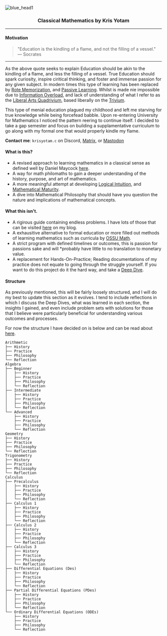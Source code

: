 ![blue_head1](https://github.com/user-attachments/assets/8a976bb9-259f-447b-9404-2096c8a3cc4e)  


<center><h3>Classical Mathematics by Kris Yotam</h3></center>  

----  

#### Motivation 
> "Education is the kindling of a flame, and not the filling of a vessel."  
> — Socrates
____
As the above quote seeks to explain Education should be akin to the kindling of a flame, and less the filling of a vessel. True Education should spark curiosity, inspire ciritical thinking, and foster and immense passion for any given subject. 
In modern times this type of learning has been replaced by [Rote Memorization](https://en.wikipedia.org/wiki/Rote_learning), and [Passive Learning](https://en.wikipedia.org/wiki/Passive_learning). Whilst is made nie impossible due to [Information Overload](https://en.wikipedia.org/wiki/Information_overload), and lack of understanding of what I refer to as the [Liberal Arts Quadrivium](), based liberally on the [Trivium](https://en.wikipedia.org/wiki/Trivium). 

This type of menial education plagued my childhood and left me starving for true knowledge while being forcefead babble. Upon re-entering University for Mathematics I noticed the pattern reering to continue itself. I decided to take a gap semester and focus on building a supplamentative curriculum to go along with my formal one that would properly kindle my flame. 

**Contact me**: ```krisyotam.c``` on Discord, [Matrix](https://matrix.to/#/@khr1st:matrix.org), or [Mastodon](https://mathstodon.xyz/@krisyotam)

#### What is this?
- A revised approach to learning mathematics in a classical sense as defined well by Daniel Maycock [here](https://polymathclassical.com/what-is-classical-mathematics/).
- A way for math philomaths to gain a deeper understanding of the history, purpose, and art of mathematics.
- A more meaningful attempt at developing [Logical Intuition](https://en.wikipedia.org/wiki/Logical_intuition), and [Mathematical Maturity](https://en.wikipedia.org/wiki/Mathematical_maturity).
- A dive into Mathematical Philosophy that should have you question the nature and implications of mathematical concepts. 


#### What this isn't. 
- A rigirous guide containing endless problems. I have lots of those that can be visited [here](https://krismathblog.vercel.app/pages/html/projects.html) on my blog.
- A exhausitive alternative to formal education or more filled out methods of learning mathematics such as curricula by [OSSU Math](https://github.com/ossu/math).
- A strict program with defined timelines or outcomes, this is passion for passions sake and will *probably have little to no translation to monetary value.
- A replacement for Hands-On-Practice; Reading documentations of my practice does not equate to going through the struggle yourself. If you want to do this project do it the hard way, and take a [Deep Dive](https://www.merriam-webster.com/dictionary/deep%20dive).

#### Structure 
As previously mentioned, this will be fairly loosely structured, and I will do my best to update this section as it evolves. I tend to include reflections in which I discuss the Deep Dives, what was learned in each section, the insights I gained, and even include problem sets with solutions for those that I believe were particularly beneficial for understanding various outcomes and processes.

For now the structure I have decided on is below and can be read about [here](https://github.com/krisyotam/classicalmath/blob/main/structure.md).

```
Arithmetic
├── History
├── Practice
├── Philosophy
└── Reflection
Algebra
├── Beginner
│   ├── History
│   ├── Practice
│   ├── Philosophy
│   └── Reflection
├── Intermediate
│   ├── History
│   ├── Practice
│   ├── Philosophy
│   └── Reflection
└── Advanced
    ├── History
    ├── Practice
    ├── Philosophy
    └── Reflection
Geometry
├── History
├── Practice
├── Philosophy
└── Reflection
Trigonometry
├── History
├── Practice
├── Philosophy
└── Reflection
Calculus
├── Precalculus
│   ├── History
│   ├── Practice
│   ├── Philosophy
│   └── Reflection
├── Calculus 1
│   ├── History
│   ├── Practice
│   ├── Philosophy
│   └── Reflection
├── Calculus 2
│   ├── History
│   ├── Practice
│   ├── Philosophy
│   └── Reflection
├── Calculus 3
│   ├── History
│   ├── Practice
│   ├── Philosophy
│   └── Reflection
├── Differential Equations (Des)
│   ├── History
│   ├── Practice
│   ├── Philosophy
│   └── Reflection
├── Partial Differential Equations (PDes)
│   ├── History
│   ├── Practice
│   ├── Philosophy
│   └── Reflection
└── Ordinary Differential Equations (ODEs)
    ├── History
    ├── Practice
    ├── Philosophy
    └── Reflection
```

